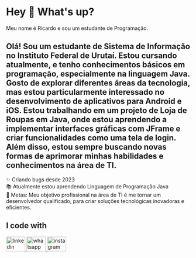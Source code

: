 <h1 align="left">Hey 👋 What's up?</h1>

<p align="left">Meu nome é Ricardo e sou um estudante de Programação.</p>

<h2 align="left">Olá! Sou um estudante de Sistema de Informação no Instituto Federal de Urutaí. Estou cursando atualmente, e tenho conhecimentos básicos em programação, especialmente na linguagem Java. Gosto de explorar diferentes áreas da tecnologia, mas estou particularmente interessado no desenvolvimento de aplicativos para Android e iOS. Estou trabalhando em um projeto de Loja de Roupas em Java, onde estou aprendendo a implementar interfaces gráficas com JFrame e criar funcionalidades como uma tela de login. Além disso, estou sempre buscando novas formas de aprimorar minhas habilidades e conhecimentos na área de TI.</h2>

<p align="left">✨ Criando bugs desde 2023<br>📚 Atualmente estou aprendendo Linguagem de Programação Java<br>🎯 Metas: Meu objetivo profissional na área de TI é me tornar um desenvolvedor qualificado, para criar soluções tecnológicas inovadoras e eficientes.</p>

<h2 align="left">I code with</h2>




<div align="left">
  <a href="https://www.linkedin.com/in/ricardo-issa-de-sousa-792560261?utm_source=share&utm_campaign=share_via&utm_content=profile&utm_medium=android_app" target="_blank">
    <img src="https://raw.githubusercontent.com/maurodesouza/profile-readme-generator/master/src/assets/icons/social/linkedin/default.svg" width="52" height="40" alt="linkedin logo" />
  </a>
  <a href="https://wa.me/qr/UFEBGX24PUCMH1" target="_blank">
    <img src="https://raw.githubusercontent.com/maurodesouza/profile-readme-generator/master/src/assets/icons/social/whatsapp/default.svg" width="52" height="40" alt="whatsapp logo" />
  </a>
  <a href="https://www.instagram.com/ricardo_issa04?utm_source=qr&igsh=MXJqYXV1bmgyazlpZA==" target="_blank">
    <img src="https://raw.githubusercontent.com/maurodesouza/profile-readme-generator/master/src/assets/icons/social/instagram/default.svg" width="52" height="40" alt="instagram logo" />
  </a>
</div>


